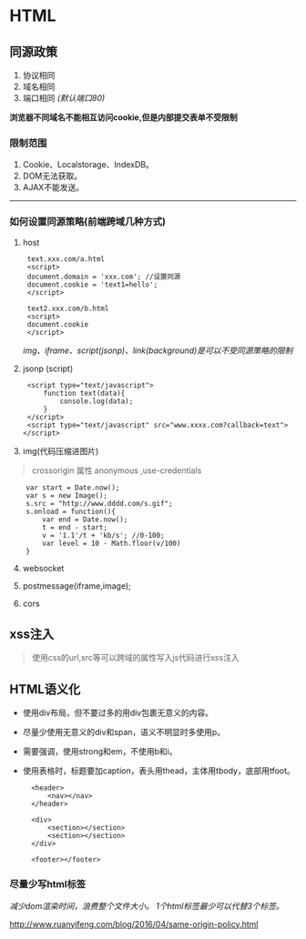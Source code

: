 # HTML

## 同源政策

1. 协议相同
2. 域名相同
3. 端口相同  *(默认端口80)*

__浏览器不同域名不能相互访问cookie,但是内部提交表单不受限制__

### 限制范围

1. Cookie、Localstorage、IndexDB。
2. DOM无法获取。
3. AJAX不能发送。

--------------------------------------------

### 如何设置同源策略(前端跨域几种方式)

1. host

        text.xxx.com/a.html
        <script>
        document.domain = 'xxx.com'; //设置同源
        document.cookie = 'text1=hello';
        </script>

        text2.xxx.com/b.html
        <script>
        document.cookie
        </script>

    *img、iframe、script(jsonp)、link(background)是可以不受同源策略的限制*

2. jsonp (script)

        <script type="text/javascript">
            function text(data){
                console.log(data);
            }
        </script>
        <script type="text/javascript" src="www.xxxx.com?callback=text"></script>

3. img(代码压缩进图片)
> crossorigin 属性 anonymous ,use-credentials

        var start = Date.now();
        var s = new Image();
        s.src = "http://www.dddd.com/s.gif";
        s.onload = function(){
            var end = Date.now();
            t = end - start;
            v = '1.1'/t + 'kb/s'; //0-100;
            var level = 10 - Math.floor(v/100)
        }

4. websocket

5. postmessage(iframe,image);

6. cors

## xss注入

> 使用css的url,src等可以跨域的属性写入js代码进行xss注入

## HTML语义化

- 使用div布局，但不要过多的用div包裹无意义的内容。
- 尽量少使用无意义的div和span，语义不明显时多使用p。
- 需要强调，使用strong和em，不使用b和i。
- 使用表格时，标题要加caption，表头用thead，主体用tbody，底部用tfoot。

        <header>
            <nav></nav>
        </header>

        <div>
            <section></section>
            <section></section>
        </div>

        <footer></footer>

### 尽量少写html标签

*减少dom渲染时间，浪费整个文件大小。*
*1个html标签最少可以代替3个标签。*

<http://www.ruanyifeng.com/blog/2016/04/same-origin-policy.html>

